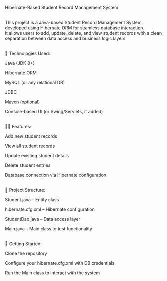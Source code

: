 Hibernate-Based Student Record Management System<br><br>

This project is a Java-based Student Record Management System developed using Hibernate ORM for seamless database interaction.<br>
It allows users to add, update, delete, and view student records with a clean separation between data access and business logic layers.<br><br>

🔧 Technologies Used:<br>

Java (JDK 8+)<br>

Hibernate ORM<br>

MySQL (or any relational DB)<br>

JDBC<br>

Maven (optional)<br>

Console-based UI (or Swing/Servlets, if added)<br><br>

🧑‍🎓 Features:<br>

Add new student records<br>

View all student records<br>

Update existing student details<br>

Delete student entries<br>

Database connection via Hibernate configuration<br><br>

📁 Project Structure:<br>

Student.java – Entity class<br>

hibernate.cfg.xml – Hibernate configuration<br>

StudentDao.java – Data access layer<br>

Main.java – Main class to test functionality<br><br>

🚀 Getting Started:<br>

Clone the repository<br>

Configure your hibernate.cfg.xml with DB credentials<br>

Run the Main class to interact with the system<br><br>

